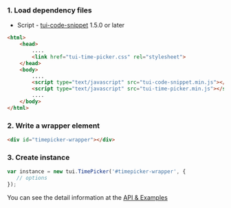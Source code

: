 ### 1. Load dependency files
* Script - [tui-code-snippet](https://github.com/nhn/tui.code-snippet) 1.5.0 or later

```html
<html>
    <head>
        ....
        <link href="tui-time-picker.css" rel="stylesheet">
    </head>
    <body>
        ....
        <script type="text/javascript" src="tui-code-snippet.min.js"></script>
        <script type="text/javascript" src="tui-time-picker.min.js"></script>
        ....
    </body>
</html>
```

### 2. Write a wrapper element

```html
<div id="timepicker-wrapper"></div>
```

### 3. Create instance

```js
var instance = new tui.TimePicker('#timepicker-wrapper', {
   // options
});
```

You can see the detail information at the [API & Examples](https://nhn.github.io/tui.time-picker/latest)
